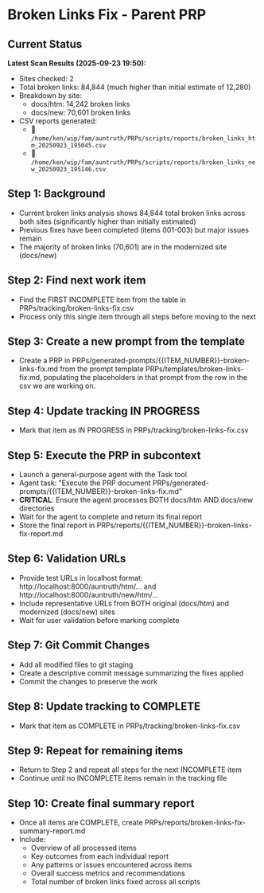 # Broken Links Fix - Parent PRP

## Current Status
**Latest Scan Results (2025-09-23 19:50):**
- Sites checked: 2
- Total broken links: 84,844 (much higher than initial estimate of 12,280)
- Breakdown by site:
  - docs/htm: 14,242 broken links
  - docs/new: 70,601 broken links
- CSV reports generated:
  - 📄 `/home/ken/wip/fam/auntruth/PRPs/scripts/reports/broken_links_htm_20250923_195045.csv`
  - 📄 `/home/ken/wip/fam/auntruth/PRPs/scripts/reports/broken_links_new_20250923_195146.csv`

## Step 1: Background
- Current broken links analysis shows 84,844 total broken links across both sites (significantly higher than initially estimated)
- Previous fixes have been completed (items 001-003) but major issues remain
- The majority of broken links (70,601) are in the modernized site (docs/new)

## Step 2: Find next work item
- Find the FIRST INCOMPLETE item from the table in PRPs/tracking/broken-links-fix.csv
- Process only this single item through all steps before moving to the next

## Step 3: Create a new prompt from the template
- Create a PRP in PRPs/generated-prompts/{{ITEM_NUMBER}}-broken-links-fix.md from the prompt template PRPs/templates/broken-links-fix.md, populating the placeholders in that prompt from the row in the csv we are working on.

## Step 4: Update tracking IN PROGRESS
- Mark that item as IN PROGRESS in PRPs/tracking/broken-links-fix.csv

## Step 5: Execute the PRP in subcontext
- Launch a general-purpose agent with the Task tool
- Agent task: "Execute the PRP document PRPs/generated-prompts/{{ITEM_NUMBER}}-broken-links-fix.md"
- **CRITICAL**: Ensure the agent processes BOTH docs/htm AND docs/new directories
- Wait for the agent to complete and return its final report
- Store the final report in PRPs/reports/{{ITEM_NUMBER}}-broken-links-fix-report.md

## Step 6: Validation URLs
- Provide test URLs in localhost format: http://localhost:8000/auntruth/htm/... and http://localhost:8000/auntruth/new/htm/...
- Include representative URLs from BOTH original (docs/htm) and modernized (docs/new) sites
- Wait for user validation before marking complete

## Step 7: Git Commit Changes
- Add all modified files to git staging
- Create a descriptive commit message summarizing the fixes applied
- Commit the changes to preserve the work

## Step 8: Update tracking to COMPLETE
- Mark that item as COMPLETE in PRPs/tracking/broken-links-fix.csv

## Step 9: Repeat for remaining items
- Return to Step 2 and repeat all steps for the next INCOMPLETE item
- Continue until no INCOMPLETE items remain in the tracking file

## Step 10: Create final summary report
- Once all items are COMPLETE, create PRPs/reports/broken-links-fix-summary-report.md
- Include:
  - Overview of all processed items
  - Key outcomes from each individual report
  - Any patterns or issues encountered across items
  - Overall success metrics and recommendations
  - Total number of broken links fixed across all scripts